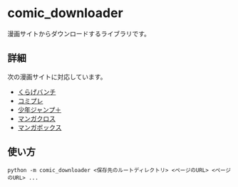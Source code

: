 # comic_downloader
漫画サイトからダウンロードするライブラリです。

## 詳細

次の漫画サイトに対応しています。

* [くらげバンチ](https://kuragebunch.com/)
* [コミプレ](https://viewer.heros-web.com/)
* [少年ジャンプ＋](https://shonenjumpplus.com/)
* [マンガクロス](https://mangacross.jp/)
* [マンガボックス](https://www.mangabox.me/)

## 使い方

```
python -m comic_downloader <保存先のルートディレクトリ> <ページのURL> <ページのURL> ...
```
